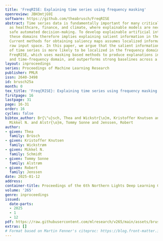 ```yaml
---
title: 'FreqRISE: Explaining time series using frequency masking'
openreview: JBH3mtjG9I
software: https://github.com/theabrusch/FreqRISE
abstract: Time series data is fundamentally important for many critical domains such
  as healthcare, finance, and climate, where explainable models are necessary for
  safe automated decision-making. To develop explainable artificial intelligence in
  these domains therefore implies explaining salient information in the time series.
  Current methods for obtaining saliency maps assumes localized information in the
  raw input space. In this paper, we argue that the salient information of a number
  of time series is more likely to be localized in the frequency domain. We propose
  FreqRISE, which uses masking based methods to produce explanations in the frequency
  and time-frequency domain, and outperforms strong baselines across a number of tasks.
layout: inproceedings
series: Proceedings of Machine Learning Research
publisher: PMLR
issn: 2640-3498
id: brusch25a
month: 0
tex_title: 'Freq{RISE}: Explaining time series using frequency masking'
firstpage: 16
lastpage: 31
page: 16-31
order: 16
cycles: false
bibtex_author: Br{\"u}sch, Thea and Wickstr{\o}m, Kristoffer Knutsen and Schmidt,
  Mikkel N. and Alstr{\o}m, Tommy Sonne and Jenssen, Robert
author:
- given: Thea
  family: Brüsch
- given: Kristoffer Knutsen
  family: Wickstrøm
- given: Mikkel N.
  family: Schmidt
- given: Tommy Sonne
  family: Alstrøm
- given: Robert
  family: Jenssen
date: 2025-01-12
address:
container-title: Proceedings of the 6th Northern Lights Deep Learning Conference (NLDL)
volume: '265'
genre: inproceedings
issued:
  date-parts:
  - 2025
  - 1
  - 12
pdf: https://raw.githubusercontent.com/mlresearch/v265/main/assets/brusch25a/brusch25a.pdf
extras: []
# Format based on Martin Fenner's citeproc: https://blog.front-matter.io/posts/citeproc-yaml-for-bibliographies/
---
```

